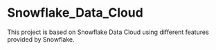 # Snowflake_Data_Cloud
This project is based on Snowflake Data Cloud using different features provided by Snowflake.
